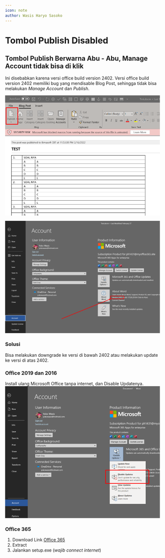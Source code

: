 ```yaml
---
icon: note
author: Wasis Haryo Sasoko
---
```

# Tombol Publish Disabled

## Tombol Publish Berwarna Abu - Abu, Manage Account tidak bisa di klik

Ini disebabkan karena versi office build version 2402. Versi office build version 2402 memiliki bug yang mendisable Blog Post, sehingga tidak bisa melakukan *Manage Account* dan *Publish*.


![Disable Publish](/images/disablepublish.png)

![Version 2402](/images/2402.png)

### Solusi
Bisa melakukan downgrade ke versi di bawah 2402 atau melakukan update ke versi di atas 2402.

### Office 2019 dan 2016
Install ulang Microsoft Office tanpa internet, dan Disable Updatenya.
![Version 2402](/images/disableupdate.png)

### Office 365

1. Download Link [Office 365](/downloads/Office365.zip)
2. Extract
3. Jalankan setup.exe (*wajib connect internet*)

